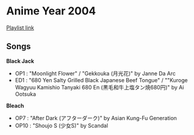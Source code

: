 # Anime Year 2004

[Playlist link](https://open.spotify.com/user/fz230568w0ccmom2dg3zvxq1h/playlist/1IgTDKX3WqZFJavret9PRD?si=75PHnz72RA2ag0bSfx94Eg)

## Songs

**Black Jack**
* OP1 : "Moonlight Flower" / "Gekkouka (月光花)" by Janne Da Arc
* ED1 : "680 Yen Salty Grilled Black Japanese Beef Tongue" / ""Kuroge Wagyuu Kamishio Tanyaki 680 En (黒毛和牛上塩タン焼680円)" by Ai Ootsuka

**Bleach**
* OP7 : "After Dark (アフターダーク)" by Asian Kung-Fu Generation
* OP10 : "Shoujo S (少女S)" by Scandal